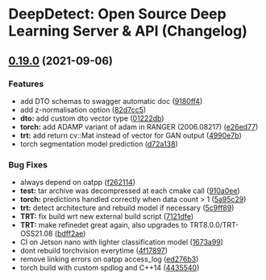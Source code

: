 # DeepDetect: Open Source Deep Learning Server & API (Changelog)

## [0.19.0](https://github.com/jolibrain/deepdetect/compare/v0.18.0...v0.19.0) (2021-09-06)


### Features

* add DTO schemas to swagger automatic doc ([9180ff4](https://github.com/jolibrain/deepdetect/commit/9180ff4b8f0d71995bffff58cd497121ae3ea98a))
* add z-normalisation option ([82d7cc5](https://github.com/jolibrain/deepdetect/commit/82d7cc57011180d2836efffed919f68200d1ff24))
* **dto:** add custom dto vector type ([01222db](https://github.com/jolibrain/deepdetect/commit/01222db2bc8663a959de57e8c27a715d97add163))
* **torch:** add ADAMP variant of adam in RANGER (2006.08217) ([e26ed77](https://github.com/jolibrain/deepdetect/commit/e26ed77744e302c8fbae597f51864c78a411a903))
* **trt:** add return cv::Mat instead of vector for GAN output ([4990e7b](https://github.com/jolibrain/deepdetect/commit/4990e7bc39e663ed1a96af2391d1d9e4e3b21f55))
* torch segmentation model prediction ([d72a138](https://github.com/jolibrain/deepdetect/commit/d72a138b7f39aa300f273e252d20fd0afb473369))


### Bug Fixes

* always depend on oatpp ([f262114](https://github.com/jolibrain/deepdetect/commit/f262114381d7a06ba99d5c7fc679a2188d7133b6))
* **test:** tar archive was decompressed at each cmake call ([910a0ee](https://github.com/jolibrain/deepdetect/commit/910a0ee5080260f2dbda8f78698e3db14fa5fe5c))
* **torch:** predictions handled correctly when data count > 1 ([5a95c29](https://github.com/jolibrain/deepdetect/commit/5a95c29a8a100f1a6dec4427a041a98185a19d2c))
* **trt:** detect architecture and rebuild model if necessary ([5c9ff89](https://github.com/jolibrain/deepdetect/commit/5c9ff896b3bc868f4ba493af7db7d432ff587722))
* **TRT:** fix build wrt new external build script ([7121dfe](https://github.com/jolibrain/deepdetect/commit/7121dfed3fdcce3672342a62ee38770c011cb709))
* **TRT:** make refinedet great again, also upgrades to TRT8.0.0/TRT-OSS21.08 ([bdff2ae](https://github.com/jolibrain/deepdetect/commit/bdff2aedc2e0f2cb5e4110bda928f53e1c4cbdb4))
* CI on Jetson nano with lighter classification model ([1673a99](https://github.com/jolibrain/deepdetect/commit/1673a99ecc922e01dd7cc8845098291ef46a8902))
* dont rebuild torchvision everytime ([4f17897](https://github.com/jolibrain/deepdetect/commit/4f178973aac93e9616fe7d9449c1326c402b2ef8))
* remove linking errors on oatpp access_log ([ed276b3](https://github.com/jolibrain/deepdetect/commit/ed276b30385be690923404f4052a30fbde94e5f1))
* torch build with custom spdlog and C++14 ([4435540](https://github.com/jolibrain/deepdetect/commit/44355402f6f5f2b9b5093625e0e08b0f448565ea))
